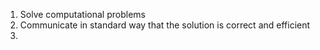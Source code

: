 1. Solve computational problems
2. Communicate in standard way that the solution is correct and efficient
3. 